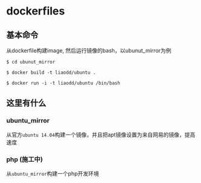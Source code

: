 # dockerfiles

## 基本命令

从dockerfile构建image, 然后运行镜像的bash，以ubunut_mirror为例

```shell
$ cd ubunut_mirror

$ docker build -t liaodd/ubuntu .

$ docker run -i -t liaodd/ubuntu /bin/bash

```

## 这里有什么

### ubuntu_mirror 

从官方`ubuntu 14.04`构建一个镜像，并且把apt镜像设置为来自网易的镜像，提高速度

### php (施工中)

从`ubuntu_mirror`构建一个php开发环境
